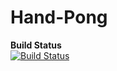 # Hand-Pong

**Build Status**<br/>
[![Build Status](https://travis-ci.org/Thomas1995/Hand-Pong.svg?branch=testing)](https://travis-ci.org/Thomas1995/Hand-Pong)
